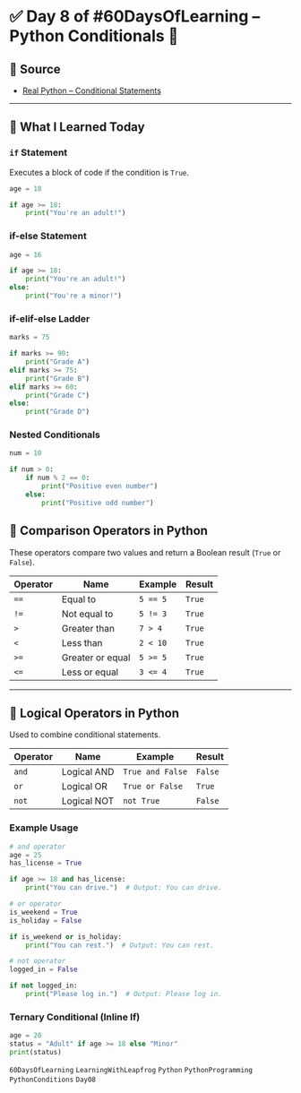 # ✅ Day 8 of #60DaysOfLearning – Python Conditionals 🔀

## 📘 Source

- [Real Python – Conditional Statements](https://realpython.com/python-conditional-statements/)

---

## 🧠 What I Learned Today

### `if` Statement

Executes a block of code if the condition is `True`.

```python
age = 18

if age >= 18:
    print("You're an adult!")
```

### if-else Statement

```python
age = 16

if age >= 18:
    print("You're an adult!")
else:
    print("You're a minor!")
```

### if-elif-else Ladder

```python
marks = 75

if marks >= 90:
    print("Grade A")
elif marks >= 75:
    print("Grade B")
elif marks >= 60:
    print("Grade C")
else:
    print("Grade D")
```

### Nested Conditionals

```python
num = 10

if num > 0:
    if num % 2 == 0:
        print("Positive even number")
    else:
        print("Positive odd number")
```

## 🔁 Comparison Operators in Python

These operators compare two values and return a Boolean result (`True` or `False`).

| Operator | Name              | Example         | Result            |
|----------|-------------------|------------------|--------------------|
| `==`     | Equal to          | `5 == 5`         | `True`             |
| `!=`     | Not equal to      | `5 != 3`         | `True`             |
| `>`      | Greater than      | `7 > 4`          | `True`             |
| `<`      | Less than         | `2 < 10`         | `True`             |
| `>=`     | Greater or equal  | `5 >= 5`         | `True`             |
| `<=`     | Less or equal     | `3 <= 4`         | `True`             |

---

## 🔗 Logical Operators in Python

Used to combine conditional statements.

| Operator | Name     | Example                             | Result       |
|----------|----------|-------------------------------------|--------------|
| `and`    | Logical AND  | `True and False`                   | `False`      |
| `or`     | Logical OR   | `True or False`                    | `True`       |
| `not`    | Logical NOT  | `not True`                         | `False`      |

### Example Usage

```python
# and operator
age = 25
has_license = True

if age >= 18 and has_license:
    print("You can drive.")  # Output: You can drive.

# or operator
is_weekend = True
is_holiday = False

if is_weekend or is_holiday:
    print("You can rest.")  # Output: You can rest.

# not operator
logged_in = False

if not logged_in:
    print("Please log in.")  # Output: Please log in.
```

### Ternary Conditional (Inline If)

```python
age = 20
status = "Adult" if age >= 18 else "Minor"
print(status)
```

`60DaysOfLearning` `LearningWithLeapfrog` `Python`  `PythonProgramming` `PythonConditions` `Day08`
